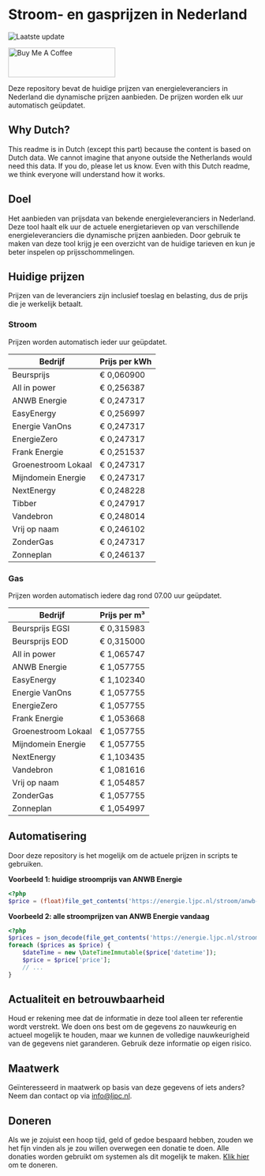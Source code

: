 # Stroom- en gasprijzen in Nederland

![Laatste update](https://img.shields.io/badge/laatste%20update-2023--07--08%2010%3A00%20CET-brightgreen)

<a href="https://www.buymeacoffee.com/Lars-" target="_blank"><img src="https://cdn.buymeacoffee.com/buttons/v2/default-orange.png" alt="Buy Me A Coffee" height="60" style="height: 60px !important;width: 217px !important;" ></a>

Deze repository bevat de huidige prijzen van energieleveranciers in Nederland die dynamische prijzen aanbieden. De prijzen worden elk uur automatisch geüpdatet.

## Why Dutch?

This readme is in Dutch (except this part) because the content is based on Dutch data. We cannot imagine that anyone outside the Netherlands would need this data. If you do, please let us know. Even with this Dutch readme, we think
everyone will understand how it works.

## Doel

Het aanbieden van prijsdata van bekende energieleveranciers in Nederland. Deze tool haalt elk uur de actuele energietarieven op van verschillende energieleveranciers die dynamische prijzen aanbieden. Door gebruik te maken van deze tool
krijg je een overzicht van de huidige tarieven en kun je beter inspelen op prijsschommelingen.

## Huidige prijzen

Prijzen van de leveranciers zijn inclusief toeslag en belasting, dus de prijs die je werkelijk betaalt.

### Stroom

Prijzen worden automatisch ieder uur geüpdatet.

 Bedrijf | Prijs per kWh 
---------|---------------
Beursprijs | € 0,060900
All in power | € 0,256387
ANWB Energie | € 0,247317
EasyEnergy | € 0,256997
Energie VanOns | € 0,247317
EnergieZero | € 0,247317
Frank Energie | € 0,251537
Groenestroom Lokaal | € 0,247317
Mijndomein Energie | € 0,247317
NextEnergy | € 0,248228
Tibber | € 0,247917
Vandebron | € 0,248014
Vrij op naam | € 0,246102
ZonderGas | € 0,247317
Zonneplan | € 0,246137


### Gas

Prijzen worden automatisch iedere dag rond 07.00 uur geüpdatet.

 Bedrijf | Prijs per m³ 
---------|--------------
Beursprijs EGSI | € 0,315983
Beursprijs EOD | € 0,315000
All in power | € 1,065747
ANWB Energie | € 1,057755
EasyEnergy | € 1,102340
Energie VanOns | € 1,057755
EnergieZero | € 1,057755
Frank Energie | € 1,053668
Groenestroom Lokaal | € 1,057755
Mijndomein Energie | € 1,057755
NextEnergy | € 1,103435
Vandebron | € 1,081616
Vrij op naam | € 1,054857
ZonderGas | € 1,057755
Zonneplan | € 1,054997


## Automatisering

Door deze repository is het mogelijk om de actuele prijzen in scripts te gebruiken.

**Voorbeeld 1: huidige stroomprijs van ANWB Energie**

```php
<?php
$price = (float)file_get_contents('https://energie.ljpc.nl/stroom/anwb-energie-nu.txt');

```

**Voorbeeld 2: alle stroomprijzen van ANWB Energie vandaag**

```php
<?php
$prices = json_decode(file_get_contents('https://energie.ljpc.nl/stroom/all-in-power-vandaag.json'),true);
foreach ($prices as $price) {
    $dateTime = new \DateTimeImmutable($price['datetime']);
    $price = $price['price'];
    // ...
}
```

## Actualiteit en betrouwbaarheid

Houd er rekening mee dat de informatie in deze tool alleen ter referentie wordt verstrekt. We doen ons best om de gegevens zo nauwkeurig en actueel mogelijk te houden, maar we kunnen de volledige nauwkeurigheid van de gegevens niet
garanderen. Gebruik deze informatie op eigen risico.

## Maatwerk

Geïnteresseerd in maatwerk op basis van deze gegevens of iets anders? Neem dan contact op
via [info@ljpc.nl](mailto:info@ljpc.nl?subject=Energie%20prijzen).

## Doneren

Als we je zojuist een hoop tijd, geld of gedoe bespaard hebben, zouden we het fijn vinden als je zou willen overwegen een
donatie te doen. Alle donaties worden gebruikt om systemen als dit mogelijk te
maken. [Klik hier](https://www.buymeacoffee.com/Lars-) om te doneren.
